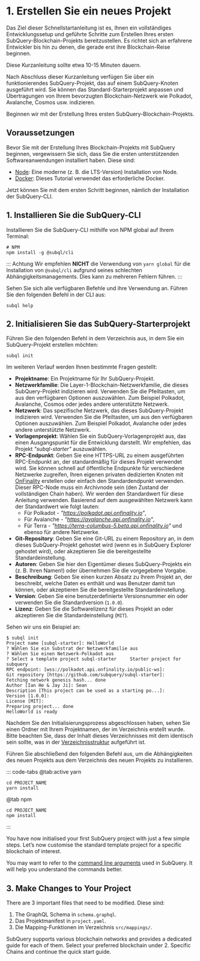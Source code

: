# 1. Erstellen Sie ein neues Projekt

Das Ziel dieser Schnellstartanleitung ist es, Ihnen ein vollständiges Entwicklungssetup und geführte Schritte zum Erstellen Ihres ersten SubQuery-Blockchain-Projekts bereitzustellen. Es richtet sich an erfahrene Entwickler bis hin zu denen, die gerade erst ihre Blockchain-Reise beginnen.

Diese Kurzanleitung sollte etwa 10-15 Minuten dauern.

Nach Abschluss dieser Kurzanleitung verfügen Sie über ein funktionierendes SubQuery-Projekt, das auf einem SubQuery-Knoten ausgeführt wird. Sie können das Standard-Starterprojekt anpassen und Übertragungen von Ihrem bevorzugten Blockchain-Netzwerk wie Polkadot, Avalanche, Cosmos usw. indizieren.

Beginnen wir mit der Erstellung Ihres ersten SubQuery-Blockchain-Projekts.

## Voraussetzungen

Bevor Sie mit der Erstellung Ihres Blockchain-Projekts mit SubQuery beginnen, vergewissern Sie sich, dass Sie die ersten unterstützenden Softwareanwendungen installiert haben. Diese sind:

- [Node](https://nodejs.org/en/): Eine moderne (z. B. die LTS-Version) Installation von Node.
- [Docker](https://docker.com/): Dieses Tutorial verwendet das erforderliche Docker.

Jetzt können Sie mit dem ersten Schritt beginnen, nämlich der Installation der SubQuery-CLI.

## 1. Installieren Sie die SubQuery-CLI

Installieren Sie die SubQuery-CLI mithilfe von NPM global auf Ihrem Terminal:

```shell
# NPM
npm install -g @subql/cli
```

::: Achtung Wir empfehlen **NICHT** die Verwendung von `yarn global` für die Installation von `@subql/cli` aufgrund seines schlechten Abhängigkeitsmanagements. Dies kann zu mehreren Fehlern führen. :::

Sehen Sie sich alle verfügbaren Befehle und ihre Verwendung an. Führen Sie den folgenden Befehl in der CLI aus:

```shell
subql help
```

## 2. Initialisieren Sie das SubQuery-Starterprojekt

Führen Sie den folgenden Befehl in dem Verzeichnis aus, in dem Sie ein SubQuery-Projekt erstellen möchten:

```shell
subql init
```

Im weiteren Verlauf werden Ihnen bestimmte Fragen gestellt:

- **Projektname**: Ein Projektname für Ihr SubQuery-Projekt.
- **Netzwerkfamilie**: Die Layer-1-Blockchain-Netzwerkfamilie, die dieses SubQuery-Projekt indizieren wird. Verwenden Sie die Pfeiltasten, um aus den verfügbaren Optionen auszuwählen. Zum Beispiel Polkadot, Avalanche, Cosmos oder jedes andere unterstützte Netzwerk.
- **Netzwerk**: Das spezifische Netzwerk, das dieses SubQuery-Projekt indizieren wird. Verwenden Sie die Pfeiltasten, um aus den verfügbaren Optionen auszuwählen. Zum Beispiel Polkadot, Avalanche oder jedes andere unterstützte Netzwerk.
- **Vorlagenprojekt**: Wählen Sie ein SubQuery-Vorlagenprojekt aus, das einen Ausgangspunkt für die Entwicklung darstellt. Wir empfehlen, das Projekt _"subql-starter"_ auszuwählen.
- **RPC-Endpunkt**: Geben Sie eine HTTPS-URL zu einem ausgeführten RPC-Endpunkt an, der standardmäßig für dieses Projekt verwendet wird. Sie können schnell auf öffentliche Endpunkte für verschiedene Netzwerke zugreifen, Ihren eigenen privaten dedizierten Knoten mit [OnFinality](https://app.onfinality.io) erstellen oder einfach den Standardendpunkt verwenden. Dieser RPC-Node muss ein Archivnode sein (den Zustand der vollständigen Chain haben). Wir werden den Standardwert für diese Anleitung verwenden. Basierend auf dem ausgewählten Netzwerk kann der Standardwert wie folgt lauten:
  - Für Polkadot - _"https://polkadot.api.onfinality.io"_,
  - Für Avalanche - _"https://avalanche.api.onfinality.io"_,
  - Für Terra - _"https://terra-columbus-5.beta.api.onfinality.io"_ und ebenso für andere Netzwerke. <br/>
- **Git-Repository**: Geben Sie eine Git-URL zu einem Repository an, in dem dieses SubQuery-Projekt gehostet wird (wenn es in SubQuery Explorer gehostet wird), oder akzeptieren Sie die bereitgestellte Standardeinstellung.
- **Autoren**: Geben Sie hier den Eigentümer dieses SubQuery-Projekts ein (z. B. Ihren Namen!) oder übernehmen Sie die vorgegebene Vorgabe.
- **Beschreibung**: Geben Sie einen kurzen Absatz zu Ihrem Projekt an, der beschreibt, welche Daten es enthält und was Benutzer damit tun können, oder akzeptieren Sie die bereitgestellte Standardeinstellung.
- **Version**: Geben Sie eine benutzerdefinierte Versionsnummer ein oder verwenden Sie die Standardversion (`1.0.0`).
- **Lizenz**: Geben Sie die Softwarelizenz für dieses Projekt an oder akzeptieren Sie die Standardeinstellung (`MIT`).

Sehen wir uns ein Beispiel an:

```shell
$ subql init
Project name [subql-starter]: HelloWorld
? Wählen Sie ein Substrat der Netzwerkfamilie aus
? Wählen Sie einen Netzwerk-Polkadot aus
? Select a template project subql-starter     Starter project for subquery
RPC endpoint: [wss://polkadot.api.onfinality.io/public-ws]:
Git repository [https://github.com/subquery/subql-starter]:
Fetching network genesis hash... done
Author [Ian He & Jay Ji]: Sean
Description [This project can be used as a starting po...]:
Version [1.0.0]:
License [MIT]:
Preparing project... done
HelloWorld is ready
```

Nachdem Sie den Initialisierungsprozess abgeschlossen haben, sehen Sie einen Ordner mit Ihrem Projektnamen, der im Verzeichnis erstellt wurde. Bitte beachten Sie, dass der Inhalt dieses Verzeichnisses mit dem identisch sein sollte, was in der [Verzeichnisstruktur](../build/introduction.md#directory-structure) aufgeführt ist.

Führen Sie abschließend den folgenden Befehl aus, um die Abhängigkeiten des neuen Projekts aus dem Verzeichnis des neuen Projekts zu installieren.

::: code-tabs @tab:active yarn

```shell
cd PROJECT_NAME
yarn install
```

@tab npm

```shell
cd PROJECT_NAME
npm install
```

:::

You have now initialised your first SubQuery project with just a few simple steps. Let’s now customise the standard template project for a specific blockchain of interest.

You may want to refer to the [command line arguments](../run_publish/references.md) used in SubQuery. It will help you understand the commands better.

## 3. Make Changes to Your Project

There are 3 important files that need to be modified. Diese sind:

1. The GraphQL Schema in `schema.graphql`.
2. Das Projektmanifest in `project.yaml`.
3. Die Mapping-Funktionen im Verzeichnis `src/mappings/`.

SubQuery supports various blockchain networks and provides a dedicated guide for each of them. Select your preferred blockchain under 2. Specific Chains and continue the quick start guide.
